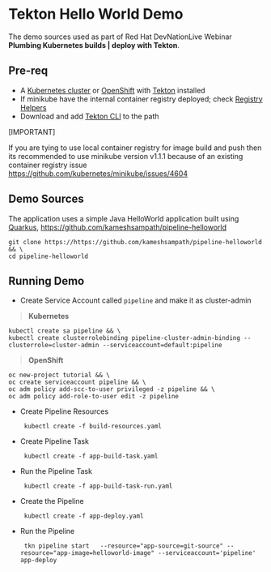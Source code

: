 # Tekton Hello World Demo

The demo sources used as part of Red Hat DevNationLive Webinar **Plumbing Kubernetes builds | deploy with Tekton**.

## Pre-req

- A [Kubernetes cluster](https://kubernetes.io/docs/setup/learning-environment/minikube/) or [OpenShift](try.openshift.com) with [Tekton](https://tekton.dev) installed
- If minikube have the internal container registry deployed; check [Registry Helpers](https://github.com/kameshsampath/minikube-helpers/tree/master/registry)
- Download and add [Tekton CLI](https://github.com/tektoncd/cli) to the path

[IMPORTANT]

If you are tying to use local container registry for image build and push then its recommended to use minikube version v1.1.1 because of an existing container registry issue https://github.com/kubernetes/minikube/issues/4604

## Demo Sources

The application uses a simple Java HelloWorld application built using [Quarkus](https://quarkus.io), https://github.com/kameshsampath/pipeline-helloworld

```shell
git clone https://https://github.com/kameshsampath/pipeline-helloworld && \
cd pipeline-helloworld
```

## Running Demo

- Create Service Account called `pipeline` and make it as cluster-admin  

> **Kubernetes**

  ```shell
  kubectl create sa pipeline && \
  kubectl create clusterrolebinding pipeline-cluster-admin-binding --clusterrole=cluster-admin --serviceaccount=default:pipeline
  ```

> **OpenShift**

   ```shell
   oc new-project tutorial && \
   oc create serviceaccount pipeline && \
   oc adm policy add-scc-to-user privileged -z pipeline && \
   oc adm policy add-role-to-user edit -z pipeline
   ```

- Create Pipeline Resources

   ```shell
    kubectl create -f build-resources.yaml
   ```

- Create Pipeline Task

   ```shell
    kubectl create -f app-build-task.yaml
   ```

- Run the Pipeline Task

   ```shell
    kubectl create -f app-build-task-run.yaml
   ```

- Create the Pipeline

   ```shell
    kubectl create -f app-deploy.yaml
   ```

- Run the Pipeline

   ```shell
    tkn pipeline start   --resource="app-source=git-source" --resource="app-image=helloworld-image" --serviceaccount='pipeline' app-deploy
   ```
